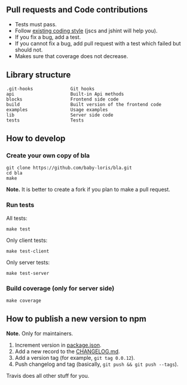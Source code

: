## Pull requests and Code contributions

* Tests must pass.
* Follow [existing coding style](https://github.com/ymaps/codestyle/blob/master/js.md) (jscs and jshint will help you).
* If you fix a bug, add a test.
* If you cannot fix a bug, add pull request with a test which failed but should not.
* Makes sure that coverage does not decrease.

## Library structure
```
.git-hooks              Git hooks
api                     Built-in Api methods
blocks                  Frontend side code
build                   Built version of the frontend code
examples                Usage examples
lib                     Server side code
tests                   Tests
```

## How to develop
### Create your own copy of bla
```
git clone https://github.com/baby-loris/bla.git
cd bla
make
```

**Note.** It is better to create a fork if you plan to make a pull request.

### Run tests
All tests:
```
make test
```

Only client tests:
```
make test-client
```

Only server tests:
```
make test-server
```

### Build coverage (only for server side)
```
make coverage
```

## How to publish a new version to npm
**Note.** Only for maintainers.

  1. Increment version in [package.json](package.json).
  2. Add a new record to the [CHANGELOG.md](CHANGELOG.md).
  3. Add a version tag (for example, ```git tag 0.0.12```).
  4. Push changelog and tag (basically, ```git push && git push --tags```).

Travis does all other stuff for you.
